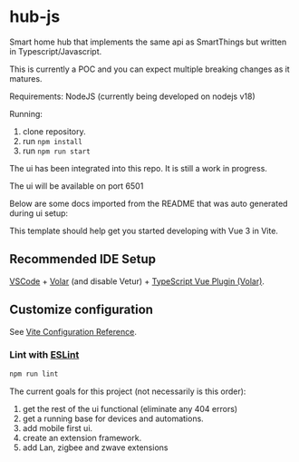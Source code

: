 # hub-js
Smart home hub that implements the same api as SmartThings but written in Typescript/Javascript.

This is currently a POC and you can expect multiple breaking changes as it matures.

Requirements:
NodeJS (currently being developed on nodejs v18)

Running:
1. clone repository.
2. run ```npm install```
3. run ```npm run start```


The ui has been integrated into this repo.  It is still a work in progress.

The ui will be available on port 6501

Below are some docs imported from the README that was auto generated during ui setup:

This template should help get you started developing with Vue 3 in Vite.

## Recommended IDE Setup

[VSCode](https://code.visualstudio.com/) + [Volar](https://marketplace.visualstudio.com/items?itemName=Vue.volar) (and disable Vetur) + [TypeScript Vue Plugin (Volar)](https://marketplace.visualstudio.com/items?itemName=Vue.vscode-typescript-vue-plugin).

## Customize configuration

See [Vite Configuration Reference](https://vitejs.dev/config/).

### Lint with [ESLint](https://eslint.org/)

```sh
npm run lint
```

The current goals for this project (not necessarily is this order):
1. get the rest of the ui functional (eliminate any 404 errors)
2. get a running base for devices and automations.
3. add mobile first ui.
4. create an extension framework.
5. add Lan, zigbee and zwave extensions

